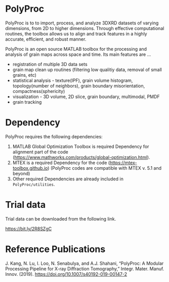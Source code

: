 # PolyProc
PolyProc is to to import, process, and analyze 3DXRD datasets of varying dimensions, from 2D to higher dimensions.
Through effective computational routines, the toolbox allows us to align and track features in a highly accurate, efficient, and robust manner.

PolyProc is an open source MATLAB toolbox for the processing and analysis of grain maps across space and time. Its main features are ...

* registration of multiple 3D data sets
* grain map clean up routines (filtering low qualitiy data, removal of small grains, etc)
* statistical analysis - texture(IPF), grain volume histogram, topology(number of neighbors), grain boundary misorientation, compactness(sphericity)
* visualization - 3D volume, 2D slice, grain boundary, multimodal, PMDF
* grain tracking
    

# Dependency
PolyProc requires the following dependencies:

1. MATLAB Global Optimization Toolbox is required Dependency for alignment part of the code
(https://www.mathworks.com/products/global-optimization.html).
2. MTEX is a required Dependency for the code (https://mtex-toolbox.github.io)
(PolyProc codes are compatible with MTEX v. 5.1 and beyond)
3. Other required Dependencies are already included in `PolyProc/utilities`.


# Trial data
Trial data can be downloaded from the following link.

https://bit.ly/2R8SZgC 
    
# Reference Publications
J. Kang, N. Lu, I. Loo, N. Senabulya, and A.J. Shahani, “PolyProc: A Modular Processing Pipeline for X-ray Diffraction Tomography,” Integr. Mater. Manuf. Innov. (2019). https://doi.org/10.1007/s40192-019-00147-2
